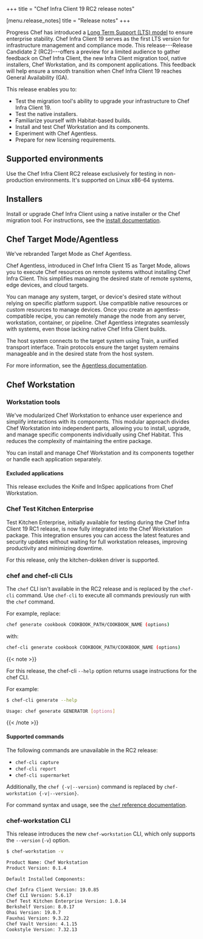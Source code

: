 +++
title = "Chef Infra Client 19 RC2 release notes"

[menu.release_notes]
title = "Release notes"
+++

Progress Chef has introduced a [Long Term Support (LTS) model](https://www.chef.io/blog/long-term-support-progress-chef-providing-stability) to ensure enterprise stability.
Chef Infra Client 19 serves as the first LTS version for infrastructure management and compliance mode.
This release---Release Candidate 2 (RC2)---offers a preview for a limited audience to gather feedback on Chef Infra Client, the new Infra Client migration tool, native installers, Chef Workstation, and its component applications.
This feedback will help ensure a smooth transition when Chef Infra Client 19 reaches General Availability (GA).

This release enables you to:

- Test the migration tool's ability to upgrade your infrastructure to Chef Infra Client 19.
- Test the native installers.
- Familiarize yourself with Habitat-based builds.
- Install and test Chef Workstation and its components.
- Experiment with Chef Agentless.
- Prepare for new licensing requirements.

## Supported environments

Use the Chef Infra Client RC2 release exclusively for testing in non-production environments. It's supported on Linux x86-64 systems.

## Installers

Install or upgrade Chef Infra Client using a native installer or the Chef migration tool. For instructions, see the [install documentation](/install).

## Chef Target Mode/Agentless

We've rebranded Target Mode as Chef Agentless.

Chef Agentless, introduced in Chef Infra Client 15 as Target Mode, allows you to execute Chef resources on remote systems without installing Chef Infra Client. This simplifies managing the desired state of remote systems, edge devices, and cloud targets.

You can manage any system, target, or device's desired state without relying on specific platform support. Use compatible native resources or custom resources to manage devices. Once you create an agentless-compatible recipe, you can remotely manage the node from any server, workstation, container, or pipeline. Chef Agentless integrates seamlessly with systems, even those lacking native Chef Infra Client builds.

The host system connects to the target system using Train, a unified transport interface. Train protocols ensure the target system remains manageable and in the desired state from the host system.

For more information, see the [Agentless documentation](/agentless).

<!--

## Chef Ruby gem server

Chef's Ruby gem server now distributes Chef's commercial and licensed Ruby gems. Access the service at <https://rubygems.chef.io/>. This release includes a few test gems for you to try.

-->

## Chef Workstation

### Workstation tools

We've modularized Chef Workstation to enhance user experience and simplify interactions with its components.
This modular approach divides Chef Workstation into independent parts, allowing you to install, upgrade, and manage specific components individually using Chef Habitat.
This reduces the complexity of maintaining the entire package.

You can install and manage Chef Workstation and its components together or handle each application separately.

#### Excluded applications

This release excludes the Knife and InSpec applications from Chef Workstation.

### Chef Test Kitchen Enterprise

Test Kitchen Enterprise, initially available for testing during the Chef Infra Client 19 RC1 release, is now fully integrated into the Chef Workstation package. This integration ensures you can access the latest features and security updates without waiting for full workstation releases, improving productivity and minimizing downtime.

For this release, only the kitchen-dokken driver is supported.

### chef and chef-cli CLIs

The `chef` CLI isn't available in the RC2 release and is replaced by the `chef-cli` command.
Use `chef-cli` to execute all commands previously run with the `chef` command.

For example, replace:

```sh
chef generate cookbook COOKBOOK_PATH/COOKBOOK_NAME (options)
```

with:

```sh
chef-cli generate cookbook COOKBOOK_PATH/COOKBOOK_NAME (options)
```

{{< note >}}

For this release, the chef-cli `--help` option returns usage instructions for the chef CLI.

For example:

```sh
$ chef-cli generate --help

Usage: chef generate GENERATOR [options]
```

{{< /note >}}

#### Supported commands

The following commands are unavailable in the RC2 release:

- `chef-cli capture`
- `chef-cli report`
- `chef-cli supermarket`

Additionally, the `chef {-v|--version}` command is replaced by `chef-workstation {-v|--version}`.

For command syntax and usage, see the [`chef` reference documentation](https://docs.chef.io/workstation/ctl_chef/).

### chef-workstation CLI

This release introduces the new `chef-workstation` CLI, which only supports the `--version` (`-v`) option.

```sh
$ chef-workstation -v

Product Name: Chef Workstation
Product Version: 0.1.4

Default Installed Components:

Chef Infra Client Version: 19.0.85
Chef CLI Version: 5.6.17
Chef Test Kitchen Enterprise Version: 1.0.14
Berkshelf Version: 8.0.17
Ohai Version: 19.0.7
Fauxhai Version: 9.3.22
Chef Vault Version: 4.1.15
Cookstyle Version: 7.32.13
```
